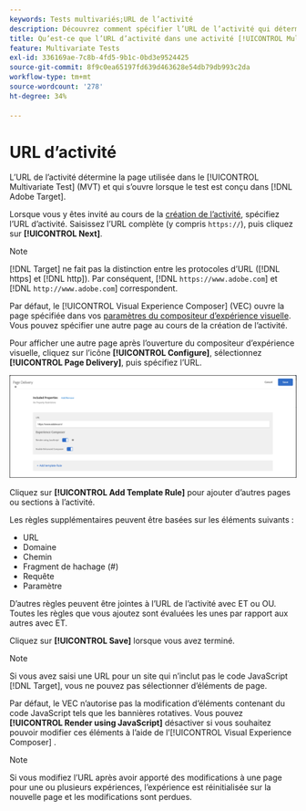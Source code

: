 ```yaml
---
keywords: Tests multivariés;URL de l’activité
description: Découvrez comment spécifier l’URL de l’activité qui détermine la page utilisée dans le test et qui s’ouvre lorsque l’activité [!UICONTROL Multivariate Test] est conçue à l’aide de  [!DNL Adobe Target].
title: Qu’est-ce que l’URL d’activité dans une activité [!UICONTROL Multivariate Test] (MVT) ?
feature: Multivariate Tests
exl-id: 336169ae-7c8b-4fd5-9b1c-0bd3e9524425
source-git-commit: 8f9c0ea65197fd639d463628e54db79db993c2da
workflow-type: tm+mt
source-wordcount: '278'
ht-degree: 34%

---
```


# URL d’activité

L’URL de l’activité détermine la page utilisée dans le [!UICONTROL Multivariate Test] (MVT) et qui s’ouvre lorsque le test est conçu dans [!DNL Adobe Target].

Lorsque vous y êtes invité au cours de la [création de l’activité](/help/main/c-activities/c-multivariate-testing/t-create-multivariate-test/create-multivariate-test.md), spécifiez l’URL d’activité. Saisissez l’URL complète (y compris `https://`), puis cliquez sur **[!UICONTROL Next]**.

>[!NOTE]
>
>[!DNL Target] ne fait pas la distinction entre les protocoles d’URL ([!DNL https] et [!DNL http]). Par conséquent, [!DNL `https://www.adobe.com`] et [!DNL `http://www.adobe.com`] correspondent.

Par défaut, le [!UICONTROL Visual Experience Composer] (VEC) ouvre la page spécifiée dans vos [paramètres du compositeur d’expérience visuelle](/help/main/administrating-target/visual-experience-composer-set-up.md). Vous pouvez spécifier une autre page au cours de la création de l’activité.

Pour afficher une autre page après l’ouverture du compositeur d’expérience visuelle, cliquez sur l’icône **[!UICONTROL Configure]**, sélectionnez **[!UICONTROL Page Delivery]**, puis spécifiez l’URL.

![Boîte de dialogue Diffusion de page](/help/main/c-activities/c-multivariate-testing/t-create-multivariate-test/assets/url-config.png)

Cliquez sur **[!UICONTROL Add Template Rule]** pour ajouter d’autres pages ou sections à l’activité.

Les règles supplémentaires peuvent être basées sur les éléments suivants :

* URL
* Domaine
* Chemin
* Fragment de hachage (#)
* Requête
* Paramètre

D’autres règles peuvent être jointes à l’URL de l’activité avec ET ou OU. Toutes les règles que vous ajoutez sont évaluées les unes par rapport aux autres avec ET.

Cliquez sur **[!UICONTROL Save]** lorsque vous avez terminé.

>[!NOTE]
>
>Si vous avez saisi une URL pour un site qui n’inclut pas le code JavaScript [!DNL Target], vous ne pouvez pas sélectionner d’éléments de page.

Par défaut, le VEC n’autorise pas la modification d’éléments contenant du code JavaScript tels que les bannières rotatives. Vous pouvez **[!UICONTROL Render using JavaScript]** désactiver si vous souhaitez pouvoir modifier ces éléments à l’aide de l’[!UICONTROL Visual Experience Composer] .

>[!NOTE]
>
>Si vous modifiez l’URL après avoir apporté des modifications à une page pour une ou plusieurs expériences, l’expérience est réinitialisée sur la nouvelle page et les modifications sont perdues.
